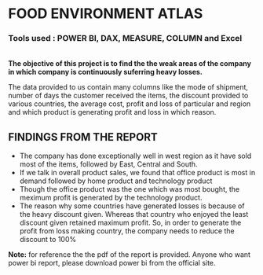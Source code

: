 <h1>FOOD ENVIRONMENT ATLAS</h1>
<h3>Tools used : POWER BI, DAX, MEASURE, COLUMN  and Excel </h3>
<br/>
<b>The objective of this project is to find the the weak areas of the company in which company is continuously suferring heavy losses.</b>
<p> The data provided to us contain many columns like the mode of shipment, number of days the customer received the items, the discount provided to various countries, the average cost, profit and loss of particular and region and which product is generating profit and loss in which reason. </p>
<h2> FINDINGS FROM THE REPORT </h2>
<ul>
<li>The company has done exceptionally well in west region as it have sold most of the items, followed by East, Central and South.</li>
<li> If we talk in overall product sales, we found that office product is most in demand followed by home product and technology product</li>
<li> Though the office product was the one which was most bought, the meximum profit is generated by the technology product. </li>
<li>The reason why some countries have generated losses is because of the heavy discount given. Whereas that country who enjoyed the least discount given retained maximum profit. So, in order to generate the profit from loss making country, the company needs to reduce the discount to 100% </li> 
</ul>
<p><b>Note:</b> for reference the the pdf of the report is provided. Anyone who want power bi report, please download power bi from the official site.</p>
